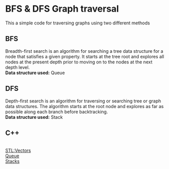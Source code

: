 # BFS & DFS Graph traversal
This a simple code for traversing graphs using two different methods
</br>

## BFS
Breadth-first search is an algorithm for searching a tree data structure for a node that satisfies a given property. It starts at the tree root and explores all nodes at the present depth prior to moving on to the nodes at the next depth level.
</br><b>Data structure used:</b> Queue
</br>

## DFS
Depth-first search is an algorithm for traversing or searching tree or graph data structures. The algorithm starts at the root node and explores as far as possible along each branch before backtracking.
</br><b>Data structure used:</b> Stack
</br>
## C++
</br>[STL:Vectors](https://www.cplusplus.com/reference/vector/vector/)
</br>[Queue](https://www.cplusplus.com/reference/queue/queue/)
</br>[Stacks](https://www.cplusplus.com/reference/stack/stack/)
